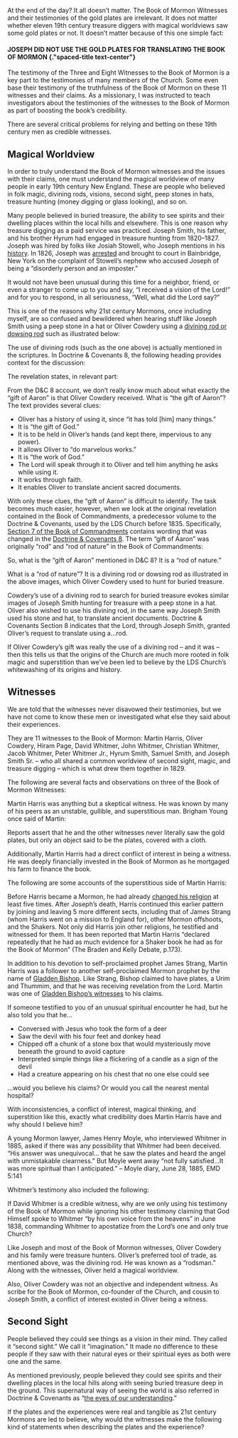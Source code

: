 <RedTitleBar
  title="Witnesses"
  subtitle="Concerns & Questions"
/>

At the end of the day? It all doesn’t matter. The Book of Mormon Witnesses and their testimonies of the gold plates are irrelevant. It does not matter whether eleven 19th century treasure diggers with magical worldviews saw some gold plates or not. It doesn’t matter because of this one simple fact:

#### JOSEPH DID NOT USE THE GOLD PLATES FOR TRANSLATING THE BOOK OF MORMON {."spaced-title text-center"}

The testimony of the Three and Eight Witnesses to the Book of Mormon is a key part to the testimonies of many members of the Church. Some even base their testimony of the truthfulness of the Book of Mormon on these 11 witnesses and their claims. As a missionary, I was instructed to teach investigators about the testimonies of the witnesses to the Book of Mormon as part of boosting the book’s credibility.

There are several critical problems for relying and betting on these 19th century men as credible witnesses.

## Magical Worldview

In order to truly understand the Book of Mormon witnesses and the issues with their claims, one must understand the magical worldview of many people in early 19th century New England. These are people who believed in folk magic, divining rods, visions, second sight, peep stones in hats, treasure hunting (money digging or glass looking), and so on.

Many people believed in buried treasure, the ability to see spirits and their dwelling places within the local hills and elsewhere. This is one reason why treasure digging as a paid service was practiced. Joseph Smith, his father, and his brother Hyrum had engaged in treasure hunting from 1820–1827. Joseph was hired by folks like Josiah Stowell, who Joseph mentions in his [history](https://cesletter.org/witnesses/1). In 1826, Joseph was [arrested](https://cesletter.org/witnesses/2) and brought to court in Bainbridge, New York on the complaint of Stowell’s nephew who accused Joseph of being a “disorderly person and an imposter.”

It would not have been unusual during this time for a neighbor, friend, or even a stranger to come up to you and say, “I received a vision of the Lord!” and for you to respond, in all seriousness, “Well, what did the Lord say?”

This is one of the reasons why 21st century Mormons, once including myself, are so confused and bewildered when hearing stuff like Joseph Smith using a peep stone in a hat or Oliver Cowdery using a [divining rod or dowsing rod](https://cesletter.org/witnesses/3) such as illustrated below:

<ImageWithCaption src="/images/placeholder.jpg" />

The use of divining rods (such as the one above) is actually mentioned in the scriptures. In Doctrine & Covenants 8, the following heading provides context for the discussion:

<IndentedQuote quote="Revelation given through Joseph Smith the Prophet to Oliver Cowdery, at Harmony, Pennsylvania, April 1829. In the course of the translation of the Book of Mormon, Oliver, who continued to serve as scribe, writing at the Prophet’s dictation, desired to be endowed with the gift of translation. The Lord responded to his supplication by granting this revelation." />

The revelation states, in relevant part:

<ScriptureQuote
  reference="D&C 8:6-11"
  description="(Emphasis Added)"
  quote="6. Now this is not all thy gift; for you have another gift, which is the **gift of Aaron**; behold, it has told you many things;
  7. Behold, there is no other power, save the power of God, that can cause this gift of Aaron to be with you.
  8. Therefore, doubt not, **for it is the gift of God; and you shall hold it in your hands**, and **do marvelous works**; and no power shall be able to take it away out of your hands, **for it is the work of God**.
  9. And, therefore, **whatsoever you shall ask me to tell you by that means, that I will grant unto you**, and you shall have knowledge concerning it.
  10. Remember that **without faith you can do nothing; therefore ask in faith**. Trifle not with these things; do not ask for that which you ought not.
  11. Ask that you may know the mysteries of God, and **that you may translate and receive knowledge from all those ancient records which have been hid up, that are sacred**; and according to your faith shall it be done unto you."
/>

From the D&C 8 account, we don’t really know much about what exactly the “gift of Aaron” is that Oliver Cowdery received. What is “the gift of Aaron”? The text provides several clues:

* Oliver has a history of using it, since “it has told [him] many things.”
* It is “the gift of God.”
* It is to be held in Oliver’s hands (and kept there, impervious to any power).
* It allows Oliver to “do marvelous works.”
* It is “the work of God.”
* The Lord will speak through it to Oliver and tell him anything he asks while using it.
* It works through faith.
* It enables Oliver to translate ancient sacred documents.

With only these clues, the “gift of Aaron” is difficult to identify. The task becomes much easier, however, when we look at the original revelation contained in the Book of Commandments, a predecessor volume to the Doctrine & Covenants, used by the LDS Church before 1835. Specifically, [Section 7 of the Book of Commandments](https://www.cesletter.org/witnesses/5) contains wording that was changed in the [Doctrine & Covenants 8](https://www.cesletter.org/witnesses/6). The term “gift of Aaron” was originally “rod” and “rod of nature” in the Book of Commandments:

<IndentedQuote
  quote="Now this is not all, for you have another gift, which is the gift of working with the rod: behold it has told you things: behold there is no other power save God, that can cause this **rod of nature**, to work in your hands."
  source="The Book of Commandments 7:37 (emphasis added)"
  link="https://www.cesletter.org/witnesses/5"
/>

So, what is the “gift of Aaron” mentioned in D&C 8? It is a “rod of nature.”

What is a “rod of nature”? It is a divining rod or dowsing rod as illustrated in the above images, which Oliver Cowdery used to hunt for buried treasure.

Cowdery’s use of a divining rod to search for buried treasure evokes similar images of Joseph Smith hunting for treasure with a peep stone in a hat. Oliver also wished to use his divining rod, in the same way Joseph Smith used his stone and hat, to translate ancient documents. Doctrine & Covenants Section 8 indicates that the Lord, through Joseph Smith, granted Oliver’s request to translate using a...rod.

If Oliver Cowdery’s gift was really the use of a divining rod – and it was – then this tells us that the origins of the Church are much more rooted in folk magic and superstition than we’ve been led to believe by the LDS Church’s whitewashing of its origins and history.

## Witnesses

We are told that the witnesses never disavowed their testimonies, but we have not come to know these men or investigated what else they said about their experiences.

They are 11 witnesses to the Book of Mormon: Martin Harris, Oliver Cowdery, Hiram Page, David Whitmer, John Whitmer, Christian Whitmer, Jacob Whitmer, Peter Whitmer Jr., Hyrum Smith, Samuel Smith, and Joseph Smith Sr. – who all shared a common worldview of second sight, magic, and treasure digging – which is what drew them together in 1829.

The following are several facts and observations on three of the Book of Mormon Witnesses:

<ImageWithCaption bottomTitle="Martin Harris" src="/images/placeholder.jpg" />

Martin Harris was anything but a skeptical witness. He was known by many of his peers as an unstable, gullible, and superstitious man. Brigham Young once said of Martin:

<IndentedQuote
  quote="As for Martin Harris, he had not much to apostatize from; he possessed a wild, speculative brain. I have heard Joseph correct him and exhort him to repentance for teaching false doctrines."
  source="Brigham Young Addresses, Vol. 4, 1860-1864, Elden J. Watson, p.196-199"
  link="https://cesletter.org/witnesses/8"
/>

Reports assert that he and the other witnesses never literally saw the gold plates, but only an object said to be the plates, covered with a cloth.

Additionally, Martin Harris had a direct conflict of interest in being a witness. He was deeply financially invested in the Book of Mormon as he mortgaged his farm to finance the book.

The following are some accounts of the superstitious side of Martin Harris:

<IndentedQuote
  quote="Once while reading scripture, he reportedly mistook a candle’s sputtering as a sign that the devil desired him to stop. Another time he excitedly awoke from his sleep believing that a creature as large as a dog had been upon his chest, though a nearby associate could find nothing to confirm his fears. Several hostile and perhaps unreliable accounts told of visionary experiences with Satan and Christ, Harris once reporting that Christ had been poised on a roof beam."
  source="Martin Harris: Mormonism’s Early Convert, BYU Professor Ronald W. Walker, p.34-35"
  link="https://cesletter.org/witnesses/9"
/>

<IndentedQuote
  quote="No matter where he went, he saw visions and supernatural appearances all around him. He told a gentleman in Palmyra, after one of his excursions to Pennsylvania, while the translation of the Book of Mormon was going on, that on the way he met the Lord Jesus Christ, who walked along by the side of him in the shape of a deer for two or three miles, talking with him as familiarly as one man talks with another."
  source="John A. Clark letter, August 31, 1840 in Early Mormon Documents 2:271"
/>

<IndentedQuote
  quote="According to two Ohio newspapers, shortly after Harris arrived in Kirtland he began claiming to have ‘seen Jesus Christ and that he is the handsomest man he ever did see. He has also seen the Devil, whom he described as a very sleek haired fellow with four feet, and a head like that of a Jack-ass.’"
  source="Early Mormon Documents 2:271, note 32"
/>

Before Harris became a Mormon, he had already [changed his religion](https://cesletter.org/witnesses/10) at least five times. After Joseph’s death, Harris continued this earlier pattern by joining and leaving 5 more different sects, including that of James Strang (whom Harris went on a mission to England for), other Mormon offshoots, and the Shakers. Not only did Harris join other religions, he testified and witnessed for them. It has been reported that Martin Harris “declared repeatedly that he had as much evidence for a Shaker book he had as for the Book of Mormon” (The Braden and Kelly Debate, p.173).

In addition to his devotion to self-proclaimed prophet James Strang, Martin Harris was a follower to another self-proclaimed Mormon prophet by the name of [Gladden Bishop](https://cesletter.org/witnesses/11). Like Strang, Bishop claimed to have plates, a Urim and Thummim, and that he was receiving revelation from the Lord. Martin was one of [Gladden Bishop’s witnesses](https://www.cesletter.org/witnesses/12) to his claims.

If someone testified to you of an unusual spiritual encounter he had, but he also told you that he...

* Conversed with Jesus who took the form of a deer
* Saw the devil with his four feet and donkey head
* Chipped off a chunk of a stone box that would mysteriously move beneath the ground to avoid capture
* Interpreted simple things like a flickering of a candle as a sign of the devil
* Had a creature appearing on his chest that no one else could see

...would you believe his claims? Or would you call the nearest mental hospital?

With inconsistencies, a conflict of interest, magical thinking, and superstition like this, exactly what credibility does Martin Harris have and why should I believe him?

<ImageWithCaption bottomTitle="David Whitmer" src="/images/placeholder.jpg" />

<IndentedQuote
  quote="David claimed in early June 1829 before their group declaration that he, Cowdery, and Joseph Smith observed ‘one of the Nephites’ carrying the records in a knapsack on his way to Cumorah. Several days later this trio perceived ‘that the Same Person was under the shed’ at the Whitmer farm."
  source="An Insider’s View of Mormon Origins, p.179"
/>

<IndentedQuote
  quote="In 1880, David Whitmer was asked for a description of the angel who showed him the plates. Whitmer responded that the angel ‘had no appearance or shape.’ When asked by the interviewer how he then could bear testimony that he had seen and heard an angel, Whitmer replied, ‘Have you never had impressions?’ To which the interviewer responded, ‘Then you had impressions as the Quaker when the spirit moves, or as a good Methodist in giving a happy experience, a feeling?’ ‘Just so,’ replied Whitmer."
  source="Interview with John Murphy, June 1880, EMD 5:63"
/>

A young Mormon lawyer, James Henry Moyle, who interviewed Whitmer in 1885, asked if there was any possibility that Whitmer had been deceived. “His answer was unequivocal... that he saw the plates and heard the angel with unmistakable clearness.” But Moyle went away “not fully satisfied...It was more spiritual than I anticipated.” – Moyle diary, June 28, 1885, EMD 5:141

Whitmer’s testimony also included the following:

<IndentedQuote
  quote="If you believe my testimony to the Book of Mormon; if you believe that God spake to us three witnesses by his own voice, then I tell you that in June, 1838, God spake to me again by his own voice from the heavens and told me to ‘separate myself from among the Latter Day Saints, for as they sought to do unto me, so it should be done unto them.’"
  attribution="David Whitmer"
  source="An Address to All Believers in Christ (promoting his Whitmerite sect)"
  link="https://cesletter.org/witnesses/13"
/>

If David Whitmer is a credible witness, why are we only using his testimony of the Book of Mormon while ignoring his other testimony claiming that God Himself spoke to Whitmer “by his own voice from the heavens” in June 1838, commanding Whitmer to apostatize from the Lord’s one and only true Church?

<ImageWithCaption bottomTitle="Oliver Cowdery" src="/images/placeholder.jpg" />

Like Joseph and most of the Book of Mormon witnesses, Oliver Cowdery and his family were treasure hunters. Oliver’s preferred tool of trade, as mentioned above, was the divining rod. He was known as a “rodsman.” Along with the witnesses, Oliver held a magical worldview.

Also, Oliver Cowdery was not an objective and independent witness. As scribe for the Book of Mormon, co-founder of the Church, and cousin to Joseph Smith, a conflict of interest existed in Oliver being a witness.

## Second Sight

People believed they could see things as a vision in their mind. They called it “second sight.” We call it “imagination.” It made no difference to these people if they saw with their natural eyes or their spiritual eyes as both were one and the same.

As mentioned previously, people believed they could see spirits and their dwelling places in the local hills along with seeing buried treasure deep in the ground. This supernatural way of seeing the world is also referred in Doctrine & Covenants as “[the eyes of our understanding](https://cesletter.org/witnesses/14).”

If the plates and the experiences were real and tangible as 21st century Mormons are led to believe, why would the witnesses make the following kind of statements when describing the plates and the experience?
